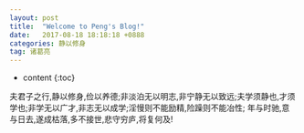 ```yaml
---
layout: post
title:  "Welcome to Peng's Blog!"
date:   2017-08-18 18:18:18 +0888
categories: 静以修身
tag: 诸葛亮
---
```


* content
{:toc}


夫君子之行,静以修身,俭以养德;非淡泊无以明志,非宁静无以致远;夫学须静也,才须学也;非学无以广才,非志无以成学;淫慢则不能励精,险躁则不能冶性;
年与时驰,意与日去,遂成枯落,多不接世,悲守穷庐,将复何及!